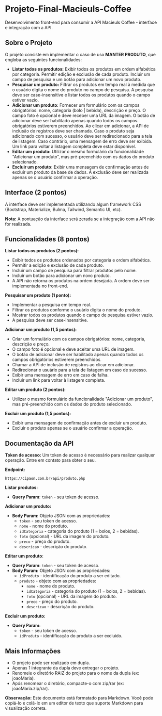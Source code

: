 # Projeto-Final-Macieuls-Coffee
Desenvolvimento front-end para consumir a API Macieuls Coffee - interface e integração com a API.

## Sobre o Projeto

O projeto consiste em implementar o caso de uso **MANTER PRODUTO**, que engloba as seguintes funcionalidades:

* **Listar todos os produtos:** Exibir todos os produtos em ordem alfabética por categoria. Permitir edição e exclusão de cada produto. Incluir um campo de pesquisa e um botão para adicionar um novo produto.
* **Pesquisar um produto:** Filtrar os produtos em tempo real à medida que o usuário digita o nome do produto no campo de pesquisa. A pesquisa deve ser case-insensitive e listar todos os produtos quando o campo estiver vazio.
* **Adicionar um produto:** Fornecer um formulário com os campos obrigatórios: nome, categoria (bolo | bebida), descrição e preço. O campo foto é opcional e deve receber uma URL da imagem. O botão de adicionar deve ser habilitado apenas quando todos os campos obrigatórios estiverem preenchidos. Ao clicar em adicionar, a API de inclusão de registros deve ser chamada. Caso o produto seja adicionado com sucesso, o usuário deve ser redirecionado para a tela de listagem. Caso contrário, uma mensagem de erro deve ser exibida. Um link para voltar à listagem completa deve estar disponível.
* **Editar um produto:** Utilizar o mesmo formulário da funcionalidade "Adicionar um produto", mas pré-preenchido com os dados do produto selecionado.
* **Excluir um produto:** Exibir uma mensagem de confirmação antes de excluir um produto da base de dados. A exclusão deve ser realizada apenas se o usuário confirmar a operação.

## Interface (2 pontos)

A interface deve ser implementada utilizando algum framework CSS (Bootstrap, Materialize, Bulma, Tailwind, Semantic UI, etc).

**Nota:** A pontuação da interface será zerada se a integração com a API não for realizada.

## Funcionalidades (8 pontos)

**Listar todos os produtos (2 pontos):**

* Exibir todos os produtos ordenados por categoria e ordem alfabética.
* Permitir a edição e exclusão de cada produto.
* Incluir um campo de pesquisa para filtrar produtos pelo nome.
* Incluir um botão para adicionar um novo produto.
* A API não retorna os produtos na ordem desejada. A ordem deve ser implementada no front-end.

**Pesquisar um produto (1 ponto):**

* Implementar a pesquisa em tempo real.
* Filtrar os produtos conforme o usuário digita o nome do produto.
* Mostrar todos os produtos quando o campo de pesquisa estiver vazio.
* A pesquisa deve ser case-insensitive.

**Adicionar um produto (1,5 pontos):**

* Criar um formulário com os campos obrigatórios: nome, categoria, descrição e preço.
* O campo foto é opcional e deve aceitar uma URL de imagem.
* O botão de adicionar deve ser habilitado apenas quando todos os campos obrigatórios estiverem preenchidos.
* Chamar a API de inclusão de registros ao clicar em adicionar.
* Redirecionar o usuário para a tela de listagem em caso de sucesso.
* Exibir uma mensagem de erro em caso de falha.
* Incluir um link para voltar à listagem completa.

**Editar um produto (2 pontos):**

* Utilizar o mesmo formulário da funcionalidade "Adicionar um produto", mas pré-preenchido com os dados do produto selecionado.

**Excluir um produto (1,5 pontos):**

* Exibir uma mensagem de confirmação antes de excluir um produto.
* Excluir o produto apenas se o usuário confirmar a operação.

## Documentação da API

**Token de acesso:** Um token de acesso é necessário para realizar qualquer operação. Entre em contato para obter o seu.

**Endpoint:**

```
https://cipaon.com.br/api/produto.php
```

**Listar produtos:**

* **Query Param:** `token` - seu token de acesso.

**Adicionar um produto:**

* **Body Param:** Objeto JSON com as propriedades:
    * `token` - seu token de acesso.
    * `nome` - nome do produto.
    * `idCategoria` - categoria do produto (1 = bolos, 2 = bebidas).
    * `foto` (opcional) - URL da imagem do produto.
    * `preco` - preço do produto.
    * `descricao` - descrição do produto.

**Editar um produto:**

* **Query Param:** `token` - seu token de acesso.
* **Body Param:** Objeto JSON com as propriedades:
    * `idProduto` - identificação do produto a ser editado.
    * `produto` - objeto com as propriedades:
        * `nome` - nome do produto.
        * `idCategoria` - categoria do produto (1 = bolos, 2 = bebidas).
        * `foto` (opcional) - URL da imagem do produto.
        * `preco` - preço do produto.
        * `descricao` - descrição do produto.

**Excluir um produto:**

* **Query Param:**
    * `token` - seu token de acesso.
    * `idProduto` - identificação do produto a ser excluído.

## Mais Informações

* O projeto pode ser realizado em dupla.
* Apenas 1 integrante da dupla deve entregar o projeto.
* Renomeie o diretório RAIZ do projeto para o nome da dupla (ex: joaoMaria).
* Após renomear o diretório, compacte-o com zip/rar (ex: joaoMaria.zip/rar).

**Observação:** Este documento está formatado para Markdown. Você pode copiá-lo e colá-lo em um editor de texto que suporte Markdown para visualização correta.
